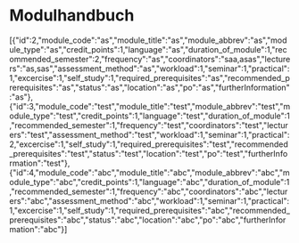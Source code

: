 
Modulhandbuch
=============


[{"id":2,"module_code":"as","module_title":"as","module_abbrev":"as","module_type":"as","credit_points":1,"language":"as","duration_of_module":1,"recommended_semester":2,"frequency":"as","coordinators":"saa,asas","lecturers":"as,sas","assessment_method":"as","workload":1,"seminar":1,"practical":1,"excercise":1,"self_study":1,"required_prerequisites":"as","recommended_prerequisites":"as","status":"as","location":"as","po":"as","furtherInformation":"as"},{"id":3,"module_code":"test","module_title":"test","module_abbrev":"test","module_type":"test","credit_points":1,"language":"test","duration_of_module":1,"recommended_semester":1,"frequency":"test","coordinators":"test","lecturers":"test","assessment_method":"test","workload":1,"seminar":1,"practical":2,"excercise":1,"self_study":1,"required_prerequisites":"test","recommended_prerequisites":"test","status":"test","location":"test","po":"test","furtherInformation":"test"},{"id":4,"module_code":"abc","module_title":"abc","module_abbrev":"abc","module_type":"abc","credit_points":1,"language":"abc","duration_of_module":1,"recommended_semester":1,"frequency":"abc","coordinators":"abc","lecturers":"abc","assessment_method":"abc","workload":1,"seminar":1,"practical":1,"excercise":1,"self_study":1,"required_prerequisites":"abc","recommended_prerequisites":"abc","status":"abc","location":"abc","po":"abc","furtherInformation":"abc"}]